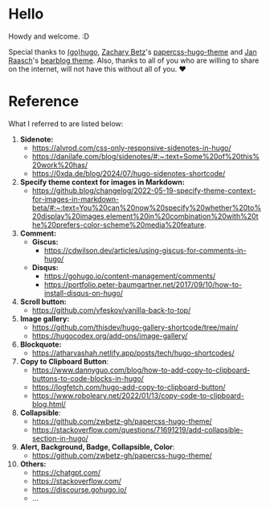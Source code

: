 # Hello
Howdy and welcome. :D

Special thanks to [(go)hugo](https://gohugo.io), [Zachary Betz](https://zwbetz.com/)'s [papercss-hugo-theme](https://github.com/zwbetz-gh/papercss-hugo-theme/) and [Jan Raasch](https://www.janraasch.com/)'s [bearblog theme](https://bearblog.dev/). 
Also, thanks to all of you who are willing to share on the internet, will not have this without all of you. :heart:

# Reference
What I referred to are listed below: 
1. **Sidenote:** 
    - https://alvrod.com/css-only-responsive-sidenotes-in-hugo/
    - https://danilafe.com/blog/sidenotes/#:~:text=Some%20of%20this%20work%20has/
    - https://0xda.de/blog/2024/07/hugo-sidenotes-shortcode/
2. **Specify theme context for images in Markdown:** 
    - https://github.blog/changelog/2022-05-19-specify-theme-context-for-images-in-markdown-beta/#:~:text=You%20can%20now%20specify%20whether%20to%20display%20images,element%20in%20combination%20with%20the%20prefers-color-scheme%20media%20feature.
3. **Comment:** 
    - **Giscus:** 
        - https://cdwilson.dev/articles/using-giscus-for-comments-in-hugo/
    - **Disqus:** 
        - https://gohugo.io/content-management/comments/
        - https://portfolio.peter-baumgartner.net/2017/09/10/how-to-install-disqus-on-hugo/
4. **Scroll button:** 
    - https://github.com/vfeskov/vanilla-back-to-top/
5. **Image gallery:** 
    - https://github.com/thisdev/hugo-gallery-shortcode/tree/main/
    - https://hugocodex.org/add-ons/image-gallery/
6. **Blockquote:** 
    - https://atharvashah.netlify.app/posts/tech/hugo-shortcodes/
7. **Copy to Clipboard Button**: 
    - https://www.dannyguo.com/blog/how-to-add-copy-to-clipboard-buttons-to-code-blocks-in-hugo/
    - https://logfetch.com/hugo-add-copy-to-clipboard-button/
    - https://www.roboleary.net/2022/01/13/copy-code-to-clipboard-blog.html/
8.  **Collapsible**:
    - https://github.com/zwbetz-gh/papercss-hugo-theme/
    - https://stackoverflow.com/questions/71691219/add-collapsible-section-in-hugo/
9.  **Alert, Background, Badge, Collapsible, Color**:
    - https://github.com/zwbetz-gh/papercss-hugo-theme/
10. **Others:**
    - https://chatgpt.com/
    - https://stackoverflow.com/
    - https://discourse.gohugo.io/
    - ...
